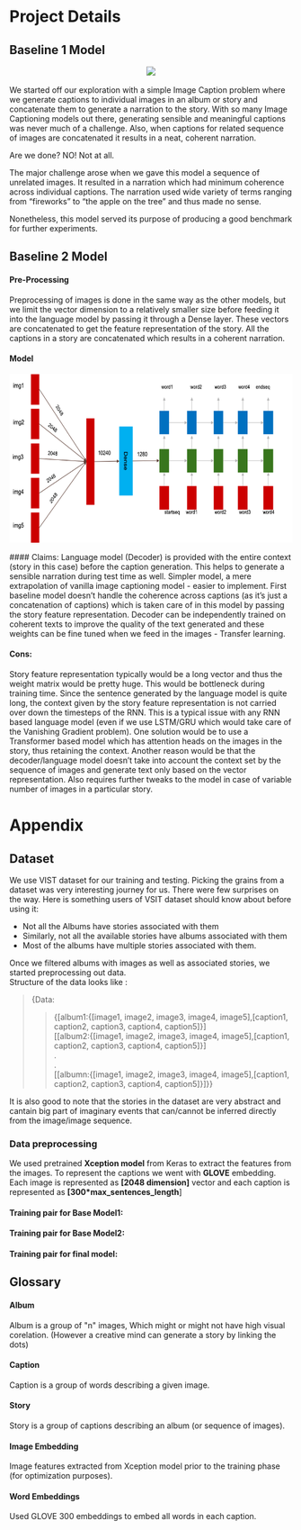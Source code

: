 # Project Details
## Baseline 1 Model
<p align="center" ><img src="images/model1.jpeg" height="300"><p>
<!---- Will come up with a similar image for this model as well ------>
We started off our exploration with a simple Image Caption problem where we generate captions to individual images in an album or story and concatenate them to generate a narration to the story. With so many Image Captioning models out there, generating sensible and meaningful captions was never much of a challenge. Also, when captions for related sequence of images are concatenated it results in a neat, coherent narration.

Are we done? NO! Not at all.

The major challenge arose when we gave this model a sequence of unrelated images. It resulted in a narration which had minimum coherence across individual captions. The narration used wide variety of terms ranging from “fireworks” to “the apple on the tree” and thus made no sense. 

Nonetheless, this model served its purpose of producing a good benchmark for further experiments.
## Baseline 2 Model
<!--- commented since it seems redundant given the dataset part in the appendix --->
<!--- Thought the dataset claims to have <#number> of images, there is a huge subset of captions which doesn’t have their respective images <#link to the FAQ> and also vice versa. 
However, we do include these captions in this baseline model but with the respective image embeddings of zero (signifies the unavailability of the context) which is similar to what we do in case of text - UNK token. This also results in ample availability of data to train the decoder as a simple language model. --->
#### Pre-Processing
Preprocessing of images is done in the same way as the other models, but we limit the vector dimension to a relatively smaller size before feeding it into the language model by passing it through a Dense layer. These vectors are concatenated to get the feature representation of the story. All the captions in a story are concatenated which results in a coherent narration.
#### Model
<p align="center" ><img src="images/model2.png" height="300"><p>
#### Claims:
Language model (Decoder) is provided with the entire context (story in this case) before the caption generation. This helps to generate a sensible narration during test time as well.
Simpler model, a mere extrapolation of vanilla image captioning model - easier to implement.
First baseline model doesn’t handle the coherence across captions (as it’s just a concatenation of captions) which is taken care of in this model by passing the story feature representation.
Decoder can be independently trained on coherent texts to improve the quality of the text generated and these weights can be fine tuned when we feed in the images - Transfer learning.

#### Cons:
Story feature representation typically would be a long vector and thus the weight matrix would be pretty huge. This would be bottleneck during training time.
Since the sentence generated by the language model is quite long, the context given by the story feature representation is not carried over down the timesteps of the RNN. This is a typical issue with any RNN based language model (even if we use LSTM/GRU which would take care of the Vanishing Gradient problem). One solution would be to use a Transformer based model which has attention heads on the images in the story, thus retaining the context. 
Another reason would be that the decoder/language model doesn’t take into account the context set by the sequence of images and generate text only based on the vector representation.
Also requires further tweaks to the model in case of variable number of images in a particular story.



# Appendix
## Dataset
We use VIST dataset for our training and testing. Picking the grains from a dataset was very interesting journey for us. There were few surprises on the way. Here is something users of VSIT dataset should know about before using it:
- Not all the Albums have stories associated with them
- Similarly, not all the available stories have albums associated with them
- Most of the albums have multiple stories associated with them.

Once we filtered albums with images as well as associated stories, we started preprocessing out data. <br>
Structure of the data looks like :<br>
> {Data:<br>
>> {[album1:{[image1, image2, image3, image4, image5],[caption1, caption2, caption3, caption4, caption5]}]<br>
 >>      [[album2:{[image1, image2, image3, image4, image5],[caption1, caption2, caption3, caption4, caption5]}]<br>
 >>      .<br>
 >>      .<br>
 >>      [[albumn:{[image1, image2, image3, image4, image5],[caption1, caption2, caption3, caption4, caption5]}]}}<br>

It is also good to note that the stories in the dataset are very abstract and cantain big part of imaginary events that can/cannot be inferred directly from the image/image sequence.

### Data preprocessing
We used pretrained __Xception model__ from Keras to extract the features from the images. To represent the captions we went with __GLOVE__ embedding. Each image is represented as __[2048 dimension]__ vector and each caption is represented as __[300*max_sentences_length__] 

#### Training pair for Base Model1:


#### Training pair for Base Model2:



#### Training pair for final model:


##  Glossary
#### Album 
Album is a group of "n" images, Which might or might not have high visual corelation. (However a creative mind can generate a story by linking the dots) 
#### Caption
Caption is a group of words describing a given image.
#### Story 
Story is a group of captions describing an album (or sequence of images).
#### Image Embedding
Image features extracted from Xception model prior to the training phase (for optimization purposes).
#### Word Embeddings
Used GLOVE 300 embeddings to embed all words in each caption.


